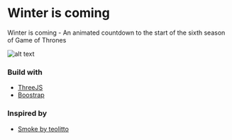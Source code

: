 # Winter is coming

Winter is coming - An animated countdown to the start of the sixth season of Game of Thrones

![alt text][preview]

[preview]: http://kollatschny.net/winteriscoming/images/winteriscoming_small.jpg "Preview Image"

### Build with
- [ThreeJS](https://github.com/mrdoob/three.js/)
- [Boostrap](https://github.com/twbs/bootstrap/)

### Inspired by
- [Smoke by teolitto](http://codepen.io/teolitto/pen/KwOVvL)